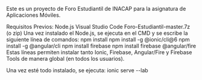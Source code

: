 Este es un proyecto de Foro Estudiantil de INACAP para la asignatura de Aplicaciones Móviles.



Requisitos Previos:
Node.js
Visual Studio Code
Foro-Estudiantil-master.7z (o zip)
Una vez instalado el Node.js, se ejecuta en el CMD y se escribe la siguiente línea
de comandos:
npm install
npm install -g @ionic/cli@6
npm install -g @angular/cli
npm install firebase
npm install firebase @angular/fire
Estas líneas permiten instalar tanto Ionic, Firebase, Angular/Fire y Firebase Tools
de manera global (en todos los usuarios).

Una vez esté todo instalado, se ejecuta:
ionic serve --lab
